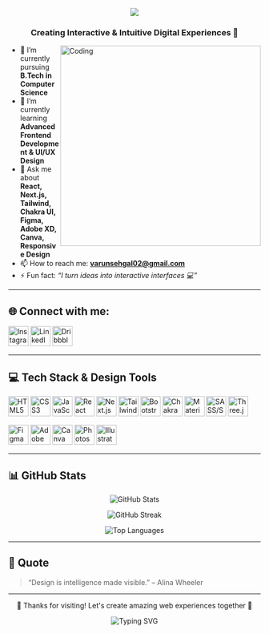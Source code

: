 <p align="center">
  <img src="https://readme-typing-svg.herokuapp.com?font=Fira+Code&size=28&duration=3000&pause=1000&color=00F7FF&center=true&vCenter=true&width=700&lines=Hi+%F0%9F%91%8B%2C+I'm+Varun+Sehgal!;Frontend+Developer+%7C+UI%2FUX+Designer;Let’s+Build+Modern+Web+Apps+%F0%9F%9A%80" />
</p>

<h3 align="center">Creating Interactive & Intuitive Digital Experiences 🚀</h3>

<img align="right" alt="Coding" width="400" src="https://cdn.dribbble.com/users/1162077/screenshots/3848914/media/320984a9ca58b3c73274c9259ecf6de8.gif" />

- 🔭 I’m currently pursuing **B.Tech in Computer Science**
- 🌱 I’m currently learning **Advanced Frontend Development & UI/UX Design**
- 💬 Ask me about **React, Next.js, Tailwind, Chakra UI, Figma, Adobe XD, Canva, Responsive Design**
- 📫 How to reach me: **varunsehgal02@gmail.com**
- ⚡ Fun fact: *“I turn ideas into interactive interfaces 💻”*

---

## 🌐 Connect with me:

<p align="left">
  <a href="https://www.instagram.com/varun_sehgal_2005/" target="_blank"><img title="Instagram" src="https://skillicons.dev/icons?i=instagram" alt="Instagram" height="40"/></a>
  <a href="https://www.linkedin.com/in/varunsehgal02/" target="_blank"><img title="LinkedIn" src="https://skillicons.dev/icons?i=linkedin" alt="LinkedIn" height="40"/></a>
  <a href="https://dribbble.com/varunsehgal02" target="_blank"><img title="Dribbble" src="https://skillicons.dev/icons?i=dribbble" alt="Dribbble" height="40"/></a>
</p>

---

## 💻 Tech Stack & Design Tools

<p align="left">
  <!-- Frontend -->
  <a><img title="HTML5" src="https://skillicons.dev/icons?i=html" height="40"/></a>
  <a><img title="CSS3" src="https://skillicons.dev/icons?i=css" height="40"/></a>
  <a><img title="JavaScript" src="https://skillicons.dev/icons?i=js" height="40"/></a>
  <a><img title="React" src="https://skillicons.dev/icons?i=react" height="40"/></a>
  <a><img title="Next.js" src="https://skillicons.dev/icons?i=nextjs" height="40"/></a>
  <a><img title="Tailwind CSS" src="https://skillicons.dev/icons?i=tailwind" height="40"/></a>
  <a><img title="Bootstrap" src="https://skillicons.dev/icons?i=bootstrap" height="40"/></a>
  <a><img title="Chakra UI" src="https://avatars.githubusercontent.com/u/54212428?s=280&v=4" height="40"/></a>
  <a><img title="Material UI" src="https://skillicons.dev/icons?i=mui" height="40"/></a>
  <a><img title="SASS/SCSS" src="https://skillicons.dev/icons?i=sass" height="40"/></a>
  <a><img title="Three.js" src="https://skillicons.dev/icons?i=threejs" height="40"/></a>

  <!-- Design/UIUX -->
  <a><img title="Figma" src="https://skillicons.dev/icons?i=figma" height="40"/></a>
  <a><img title="Adobe XD" src="https://upload.wikimedia.org/wikipedia/commons/d/d0/Adobe_XD_CC_icon.svg" height="40"/></a>
  <a><img title="Canva" src="https://upload.wikimedia.org/wikipedia/commons/3/3e/Canva_Logo.png" height="40"/></a>
  <a><img title="Photoshop" src="https://skillicons.dev/icons?i=photoshop" height="40"/></a>
  <a><img title="Illustrator" src="https://skillicons.dev/icons?i=illustrator" height="40"/></a>
</p>

---

## 📊 GitHub Stats

<p align="center">
  <img src="https://github-readme-stats.vercel.app/api?username=varunsehgal02&show_icons=true&theme=tokyonight" alt="GitHub Stats" />
</p>

<p align="center">
  <img src="https://github-readme-streak-stats.herokuapp.com/?user=varunsehgal02&theme=tokyonight" alt="GitHub Streak" />
</p>

<p align="center">
  <img src="https://github-readme-stats.vercel.app/api/top-langs/?username=varunsehgal02&layout=compact&theme=tokyonight" alt="Top Languages" />
</p>

---

## 💬 Quote

> “Design is intelligence made visible.” – Alina Wheeler

---

<p align="center">💖 Thanks for visiting! Let's create amazing web experiences together 🚀</p>
<p align="center">
  <img src="https://readme-typing-svg.herokuapp.com?font=Fira+Code&size=24&pause=1000&color=00F7FF&center=true&vCenter=true&width=435&lines=Happy+Coding!;Keep+Building+Modern+UI!;Follow+for+more+%F0%9F%91%80" alt="Typing SVG" />
</p>
